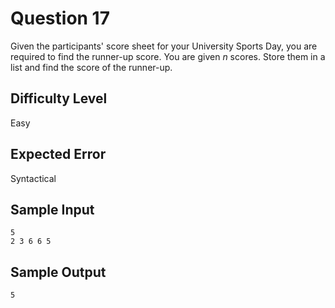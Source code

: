 # Question 17

Given the participants' score sheet for your University Sports Day, you are required to find the runner-up score. You are given _n_ scores. Store them in a list and find the score of the runner-up.

## Difficulty  Level

Easy

## Expected Error 

Syntactical

## Sample Input

```
5
2 3 6 6 5
```

## Sample Output

```
5
```
